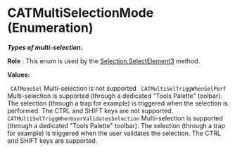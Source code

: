 # CATMultiSelectionMode (Enumeration)

**_Types of multi-selection._**

**Role** : This enum is used by the [Selection.SelectElement3](../InfInterfaces/interface_Selection_18040.htm#SelectElement3) method.

**Values:**

` CATMonoSel`      Multi-selection is not supported
` CATMultiSelTriggWhenSelPerf`      Multi-selection is supported (through a dedicated "Tools Palette" toolbar). The selection (through a trap for example) is triggered when the selection is performed.
The CTRL and SHIFT keys are not supported.
` CATMultiSelTriggWhenUserValidatesSelection`      Multi-selection is supported (through a dedicated "Tools Palette" toolbar). The selection (through a trap for example) is triggered when the user validates the selection.
The CTRL and SHIFT keys are supported.